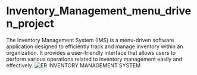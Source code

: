 # Inventory_Management_menu_driven_project
The Inventory Management System (IMS) is a menu-driven software application designed to efficiently track and manage inventory within an organization. It provides a user-friendly interface that allows users to perform various operations related to inventory management easily and effectively.
![ER INVENTORY MANAGEMENT SYSTEM](https://github.com/Shruti04082003/Inventory_Management_menu_driven_project/assets/143820775/be121613-c96d-4f29-9bab-71ad96ec34f1)
